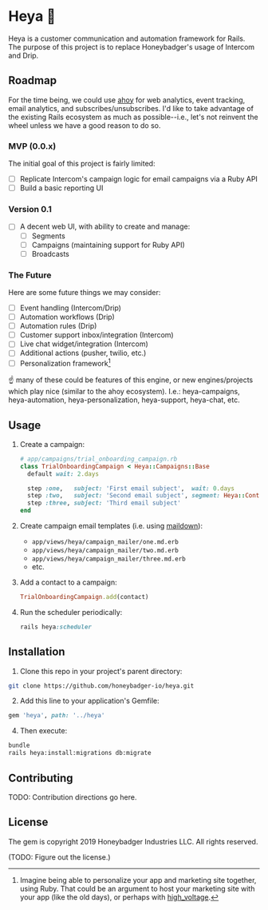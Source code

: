 # Heya 👋
Heya is a customer communication and automation framework for Rails. The purpose
of this project is to replace Honeybadger's usage of Intercom and Drip.

## Roadmap
For the time being, we could use [ahoy](https://github.com/ankane/ahoy) for web
analytics, event tracking, email analytics, and subscribes/unsubscribes. I'd
like to take advantage of the existing Rails ecosystem as much as
possible--i.e., let's not reinvent the wheel unless we have a good reason to do
so.

### MVP (0.0.x)
The initial goal of this project is fairly limited:

- [ ] Replicate Intercom's campaign logic for email campaigns via a Ruby API
- [ ] Build a basic reporting UI

### Version 0.1
- [ ] A decent web UI, with ability to create and manage:
  - [ ] Segments
  - [ ] Campaigns (maintaining support for Ruby API)
  - [ ] Broadcasts

### The Future
Here are some future things we may consider:

- [ ] Event handling (Intercom/Drip)
- [ ] Automation workflows (Drip)
- [ ] Automation rules (Drip)
- [ ] Customer support inbox/integration (Intercom)
- [ ] Live chat widget/integration (Intercom)
- [ ] Additional actions (pusher, twilio, etc.)
- [ ] Personalization framework[^1]

☝️ many of these could be features of this engine, or new engines/projects which
play nice (similar to the ahoy ecosystem). I.e.: heya-campaigns,
heya-automation, heya-personalization, heya-support, heya-chat, etc.

[^1]: Imagine being able to personalize your app and marketing site together,
using Ruby. That could be an argument to host your marketing site with your app
(like the old days), or perhaps with
[high_voltage](https://github.com/thoughtbot/high_voltage).

## Usage
1. Create a campaign:
    ```ruby
    # app/campaigns/trial_onboarding_campaign.rb
    class TrialOnboardingCampaign < Heya::Campaigns::Base
      default wait: 2.days

      step :one,   subject: 'First email subject',  wait: 0.days
      step :two,   subject: 'Second email subject', segment: Heya::Contact.trialing.installed_project
      step :three, subject: 'Third email subject'
    end
    ```

2. Create campaign email templates (i.e. using
   [maildown](https://github.com/schneems/maildown)):
    - `app/views/heya/campaign_mailer/one.md.erb`
    - `app/views/heya/campaign_mailer/two.md.erb`
    - `app/views/heya/campaign_mailer/three.md.erb`
    - etc.

3. Add a contact to a campaign:
    ```ruby
    TrialOnboardingCampaign.add(contact)
    ```

4. Run the scheduler periodically:
    ```ruby
    rails heya:scheduler
    ```

## Installation
1. Clone this repo in your project's parent directory:
```bash
git clone https://github.com/honeybadger-io/heya.git
```

2. Add this line to your application's Gemfile:
```ruby
gem 'heya', path: '../heya'
```

4. Then execute:
```bash
bundle
rails heya:install:migrations db:migrate
```

## Contributing
TODO: Contribution directions go here.

## License
The gem is copyright 2019 Honeybadger Industries LLC. All rights reserved.

(TODO: Figure out the license.)
